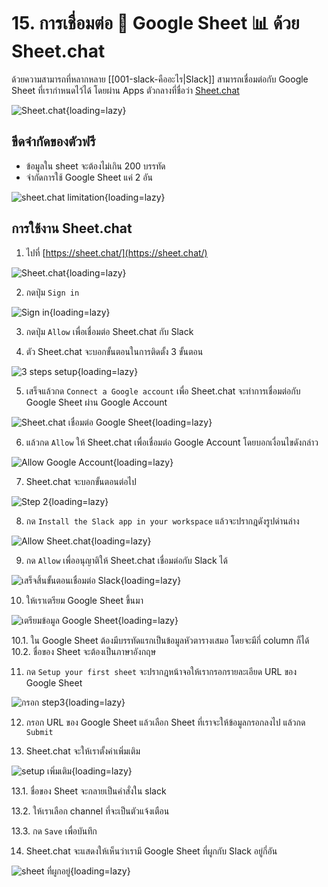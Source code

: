# 15. การเชื่อมต่อ 💬 Google Sheet ️📊 ด้วย Sheet.chat

ด้วยความสามารถที่หลากหลาย [[001-slack-คืออะไร|Slack]] สามารถเชื่อมต่อกับ Google Sheet ที่เรากำหนดไว้ได้ โดยผ่าน Apps ตัวกลางที่ชื่อว่า [Sheet.chat](https://sheet.chat)

![Sheet.chat](../images/2023-02-14_09-22-59.png){loading=lazy}

## ขีดจำกัดของตัวฟรี

- ข้อมูลใน sheet จะต้องไม่เกิน 200 บรรทัด
- จำกัดการใช้ Google Sheet แค่ 2 อัน

![sheet.chat limitation](../images/2023-02-14_11-15-30.png){loading=lazy}

## การใช้งาน Sheet.chat 

1. ไปที่ [https://sheet.chat/](https://sheet.chat/)

![Sheet.chat](../images/2023-02-10_12-49-42.png){loading=lazy}

2. กดปุ่ม `Sign in` 

![Sign in](../images/2023-02-10_12-50-21.png){loading=lazy}

3. กดปุ่ม `Allow` เพื่อเชื่อมต่อ Sheet.chat กับ Slack

4. ตัว Sheet.chat จะบอกขั้นตอนในการติดตั้ง 3 ขั้นตอน

![3 steps setup](../images/2023-02-14_10-33-41.png){loading=lazy}

5. เสร็จแล้วกด `Connect a Google account` เพื่อ Sheet.chat จะทำการเชื่อมต่อกับ Google Sheet ผ่าน Google Account

![Sheet.chat เชื่อมต่อ Google Sheet](../images/2023-02-10_12-51-03.png){loading=lazy}

6. แล้วกด `Allow` ให้ Sheet.chat เพื่อเชื่อมต่อ Google Account โดยบอกเงื่อนไขดังกล่าว

![Allow Google Account](../images/2023-02-14_10-36-46.png){loading=lazy}

7. Sheet.chat จะบอกขั้นตอนต่อไป 

![Step 2](../images/2023-02-10_12-51-30.png){loading=lazy}

8. กด `Install the Slack app in your workspace` แล้วจะปรากฎดังรูปด่านล่าง

![Allow Sheet.chat](../images/2023-02-10_12-51-46.png){loading=lazy}

9. กด `Allow` เพื่ออนุญาติให้ Sheet.chat เชื่อมต่อกับ Slack ได้

![เสร็จสิ้นขั้นตอนเชื่อมต่อ Slack](../images/2023-02-14_10-45-25.png){loading=lazy}

10. ให้เราเตรียม Google Sheet ขึ้นมา

![เตรียมข้อมูล Google Sheet](../images/2023-02-10_11-18-54.png){loading=lazy}

10.1. ใน Google Sheet ต้องมีบรรทัดแรกเป็นข้อมูลหัวตารางเสมอ โดยจะมีกี่ column ก็ได้
10.2. ชื่อของ Sheet จะต้องเป็นภาษาอังกฤษ

11. กด `Setup your first sheet` จะปรากฎหน้าจอให้เรากรอกรายละเอียด URL ของ Google Sheet

![กรอก step3](../images/2023-02-10_12-53-05.png){loading=lazy}

12. กรอก URL ของ Google Sheet แล้วเลือก Sheet ที่เราจะให้ข้อมูลกรอกลงไป แล้วกด `Submit`

13. Sheet.chat จะให้เราตั้งค่าเพิ่มเติม 

![setup เพิ่มเติม](../images/14-2-2023_11512_sheet.chat.jpeg){loading=lazy}

13.1. ชื่อของ Sheet จะกลายเป็นคำสั่งใน slack

13.2. ให้เราเลือก channel ที่จะเป็นตัวแจ้งเตือน

13.3. กด `Save` เพื่อบันทึก

14. Sheet.chat จะแสดงให้เห็นว่าเรามี Google Sheet ที่ผูกกับ Slack อยู่กี่อัน

![sheet ที่ผูกอยู่](../images/2023-02-14_11-31-43.jpg){loading=lazy}

